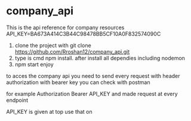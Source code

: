 # company_api
This is the api reference for company resources
API_KEY=BA673A414C3B44C98478BB5CF10A0F832574090C

1. clone the project with git clone https://github.com/Rroshan12/company_api.git
2. type is cmd npm install. after install all dependies including nodemon
3. npm start enjoy

to acces the company api 
you need to send every request with header authorization with bearer key 
you can check with postman

for example
Authorization  Bearer API_KEY  and made request at every endpoint 

API_KEY is given at top use that on




